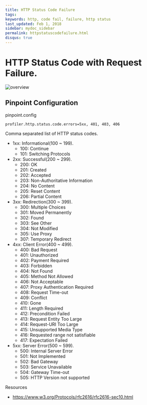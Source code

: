 ```yaml
---
title: HTTP Status Code Failure
tags:
keywords: http, code fail, failure, http status
last_updated: Feb 1, 2018
sidebar: mydoc_sidebar
permalink: httpstatuscodefailure.html
disqus: true
---
```


# HTTP Status Code with Request Failure.

![overview](images/http-status-code-failure-overview.png)

## Pinpoint Configuration

pinpoint.config
~~~
profiler.http.status.code.errors=5xx, 401, 403, 406
~~~
Comma separated list of HTTP status codes.
* 1xx: Informational(100 ~ 199).
  * 100: Continue
  * 101: Switching Protocols
* 2xx: Successful(200 ~ 299).
  * 200: OK
  * 201: Created
  * 202: Accepted
  * 203: Non-Authoritative Information
  * 204: No Content
  * 205: Reset Content
  * 206: Partial Content
* 3xx: Redirection(300 ~ 399).
  * 300: Multiple Choices
  * 301: Moved Permanently
  * 302: Found
  * 303: See Other
  * 304: Not Modified
  * 305: Use Proxy
  * 307: Temporary Redirect
* 4xx: Client Error(400 ~ 499).
  * 400: Bad Request
  * 401: Unauthorized
  * 402: Payment Required
  * 403: Forbidden
  * 404: Not Found
  * 405: Method Not Allowed
  * 406: Not Acceptable
  * 407: Proxy Authentication Required
  * 408: Request Time-out
  * 409: Conflict
  * 410: Gone
  * 411: Length Required
  * 412: Precondition Failed
  * 413: Request Entity Too Large
  * 414: Request-URI Too Large
  * 415: Unsupported Media Type
  * 416: Requested range not satisfiable
  * 417: Expectation Failed
* 5xx: Server Error(500 ~ 599).
  * 500: Internal Server Error
  * 501: Not Implemented
  * 502: Bad Gateway
  * 503: Service Unavailable
  * 504: Gateway Time-out
  * 505: HTTP Version not supported

Resources
* https://www.w3.org/Protocols/rfc2616/rfc2616-sec10.html


